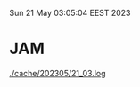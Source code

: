 Sun 21 May 03:05:04 EEST 2023
# JAM
<a href='./cache/202305/21_03.log'>./cache/202305/21_03.log</a>
